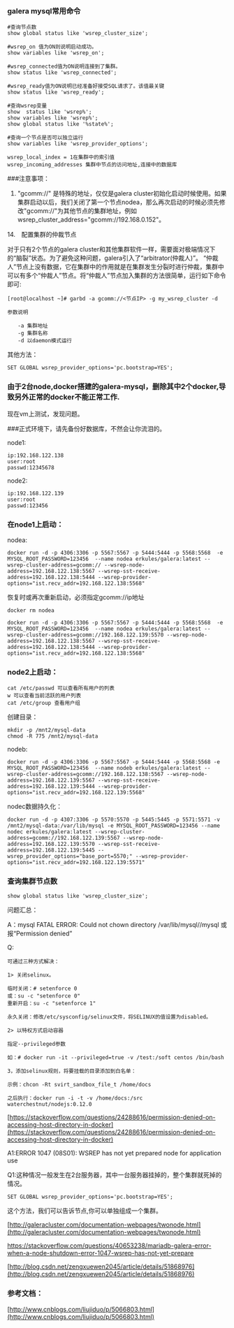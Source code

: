 ### galera mysql常用命令

	#查询节点数
	show global status like 'wsrep_cluster_size';

	#wsrep_on 值为ON则说明启动成功。
	show variables like 'wsrep_on';
	
	#wsrep_connected值为ON说明连接到了集群。
	show status like 'wsrep_connected';

	#wsrep_ready值为ON说明已经准备好接受SQL请求了。该值最关键
	show status like 'wsrep_ready';

	#查询wsrep变量
	show  status like 'wsrep%';
	show variables like 'wsrep%';
	show global status like '%state%';

	#查询一个节点是否可以独立运行
	show variables like 'wsrep_provider_options';

	wsrep_local_index = 1在集群中的索引值
	wsrep_incoming_addresses 集群中节点的访问地址,连接中的数据库  


###注意事项：

1. "gcomm://" 是特殊的地址，仅仅是galera cluster初始化启动时候使用。如果集群启动以后，我们关闭了第一个节点nodea，那么再次启动的时候必须先修改"gcomm://"为其他节点的集群地址，例如wsrep_cluster_address="gcomm://192.168.0.152"。

14.　配置集群的仲裁节点

对于只有2个节点的galera cluster和其他集群软件一样，需要面对极端情况下的“脑裂”状态。为了避免这种问题，galera引入了“arbitrator(仲裁人)”。
“仲裁人”节点上没有数据，它在集群中的作用就是在集群发生分裂时进行仲裁，集群中可以有多个“仲裁人”节点。将“仲裁人”节点加入集群的方法很简单，运行如下命令即可:

	[root@localhost ~]# garbd -a gcomm://<节点IP> -g my_wsrep_cluster -d

    参数说明

	　　-a 集群地址
	　　-g 集群名称
	　　-d 以daemon模式运行



其他方法：

	SET GLOBAL wsrep_provider_options='pc.bootstrap=YES';



	


### 由于2台node,docker搭建的galera-mysql，删除其中2个docker,导致另外正常的docker不能正常工作.

现在vm上测试，发现问题。

###正式环境下，请先备份好数据库，不然会让你流泪的。

node1:

	ip:192.168.122.138
	user:root
	passwd:12345678

node2:

	ip:192.168.122.139
	user:root
	passwd:123456


### 在node1上启动：

nodea:

	docker run -d -p 4306:3306 -p 5567:5567 -p 5444:5444 -p 5568:5568  -e MYSQL_ROOT_PASSWORD=123456  --name nodea erkules/galera:latest --wsrep-cluster-address=gcomm:// --wsrep-node-address=192.168.122.138:5567 --wsrep-sst-receive-address=192.168.122.138:5444 --wsrep-provider-options="ist.recv_addr=192.168.122.138:5568"

恢复时或再次重新启动，必须指定gcomm://ip地址

	docker rm nodea

	docker run -d -p 4306:3306 -p 5567:5567 -p 5444:5444 -p 5568:5568  -e MYSQL_ROOT_PASSWORD=123456  --name nodea erkules/galera:latest --wsrep-cluster-address=gcomm://192.168.122.139:5570 --wsrep-node-address=192.168.122.138:5567 --wsrep-sst-receive-address=192.168.122.138:5444 --wsrep-provider-options="ist.recv_addr=192.168.122.138:5568"




### node2上启动：

	cat /etc/passwd 可以查看所有用户的列表
	w 可以查看当前活跃的用户列表
	cat /etc/group 查看用户组

创建目录：

	mkdir -p /mnt2/mysql-data
	chmod -R 775 /mnt2/mysql-data

nodeb:

	docker run -d -p 4306:3306 -p 5567:5567 -p 5444:5444 -p 5568:5568 -e MYSQL_ROOT_PASSWORD=123456  --name nodeb erkules/galera:latest --wsrep-cluster-address=gcomm://192.168.122.138:5567 --wsrep-node-address=192.168.122.139:5567 --wsrep-sst-receive-address=192.168.122.139:5444 --wsrep-provider-options="ist.recv_addr=192.168.122.139:5568"



nodec数据持久化：

	docker run -d -p 4307:3306 -p 5570:5570 -p 5445:5445 -p 5571:5571 -v /mnt2/mysql-data:/var/lib/mysql -e MYSQL_ROOT_PASSWORD=123456 --name nodec erkules/galera:latest --wsrep-cluster-address=gcomm://192.168.122.139:5567 --wsrep-node-address=192.168.122.139:5570 --wsrep-sst-receive-address=192.168.122.139:5445 --wsrep_provider_options="base_port=5570;" --wsrep-provider-options="ist.recv_addr=192.168.122.139:5571"

### 查询集群节点数

	show global status like 'wsrep_cluster_size';

问题汇总：

A：mysql FATAL ERROR: Could not chown directory /var/lib/mysql//mysql 或 报“Permission denied”

Q:


	可通过三种方式解决：
	
	1> 关闭selinux。
	
	临时关闭：# setenforce 0 
	或：su -c "setenforce 0"
	重新开启：su -c "setenforce 1"
	
	永久关闭：修改/etc/sysconfig/selinux文件，将SELINUX的值设置为disabled。
	
	2> 以特权方式启动容器 
	
	指定--privileged参数
	
	如：# docker run -it --privileged=true -v /test:/soft centos /bin/bash

	3，添加selinux规则，将要挂载的目录添加到白名单：
	
	示例：chcon -Rt svirt_sandbox_file_t /home/docs
	
	之后执行：docker run -i -t -v /home/docs:/src waterchestnut/nodejs:0.12.0

[https://stackoverflow.com/questions/24288616/permission-denied-on-accessing-host-directory-in-docker](https://stackoverflow.com/questions/24288616/permission-denied-on-accessing-host-directory-in-docker)



A1:ERROR 1047 (08S01): WSREP has not yet prepared node for application use 

Q1:这种情况一般发生在2台服务器，其中一台服务器挂掉的，整个集群就死掉的情况。

	SET GLOBAL wsrep_provider_options='pc.bootstrap=YES';

这个方法，我们可以告诉节点,你可以单独组成一个集群。

[http://galeracluster.com/documentation-webpages/twonode.html](http://galeracluster.com/documentation-webpages/twonode.html)

https://stackoverflow.com/questions/40653238/mariadb-galera-error-when-a-node-shutdown-error-1047-wsrep-has-not-yet-prepare

[http://blog.csdn.net/zengxuewen2045/article/details/51868976](http://blog.csdn.net/zengxuewen2045/article/details/51868976)


### 参考文档：

[http://www.cnblogs.com/liujiduo/p/5066803.html](http://www.cnblogs.com/liujiduo/p/5066803.html)